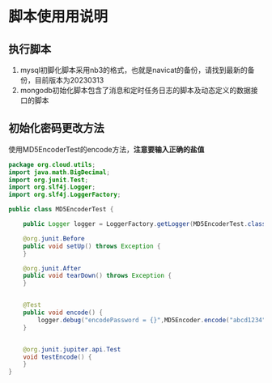 # 脚本使用用说明
## 执行脚本
1. mysql初脚化脚本采用nb3的格式，也就是navicat的备份，请找到最新的备份，目前版本为20230313
2. mongodb初始化脚本包含了消息和定时任务日志的脚本及动态定义的数据接口的脚本
## 初始化密码更改方法
使用MD5EncoderTest的encode方法，<b>注意要输入正确的盐值</b>
```java
package org.cloud.utils;
import java.math.BigDecimal;
import org.junit.Test;
import org.slf4j.Logger;
import org.slf4j.LoggerFactory;

public class MD5EncoderTest {

    public Logger logger = LoggerFactory.getLogger(MD5EncoderTest.class);

    @org.junit.Before
    public void setUp() throws Exception {
    }

    @org.junit.After
    public void tearDown() throws Exception {
    }


    @Test
    public void encode() {
        logger.debug("encodePassword = {}",MD5Encoder.encode("abcd1234", "盐值"));
    }


    @org.junit.jupiter.api.Test
    void testEncode() {
    }
}
```
